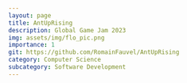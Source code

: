 ```yaml
---
layout: page
title: AntUpRising
description: Global Game Jam 2023
img: assets/img/flo_pic.png
importance: 1
git: https://github.com/RomainFauvel/AntUpRising
category: Computer Science
subcategory: Software Development
---
```




